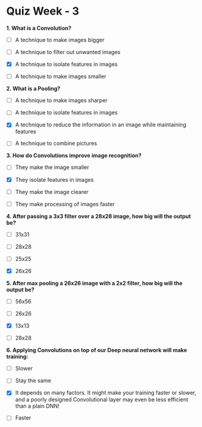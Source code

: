 # Quiz Week - 3


**1. What is a Convolution?**

- [ ]  A technique to make images bigger

- [ ]  A technique to filter out unwanted images

- [x]  A technique to isolate features in images

- [ ]  A technique to make images smaller


**2. What is a Pooling?**

- [ ]  A technique to make images sharper

- [ ]  A technique to isolate features in images

- [x]  A technique to reduce the information in an image while maintaining features

- [ ]  A technique to combine pictures


**3. How do Convolutions improve image recognition?**

- [ ]  They make the image smaller

- [x]  They isolate features in images

- [ ]  They make the image clearer

- [ ]  They make processing of images faster


**4. After passing a 3x3 filter over a 28x28 image, how big will the output be?**

- [ ]  31x31

- [ ]  28x28

- [ ]  25x25

- [x]  26x26


**5. After max pooling a 26x26 image with a 2x2 filter, how big will the output be?**

- [ ]  56x56

- [ ]  26x26

- [x]  13x13

- [ ]  28x28


**6. Applying Convolutions on top of our Deep neural network will make training:**

- [ ]  Slower

- [ ]  Stay the same

- [x]  It depends on many factors. It might make your training faster or slower, and a poorly designed Convolutional layer may even be less efficient than a plain DNN!

- [ ]  Faster